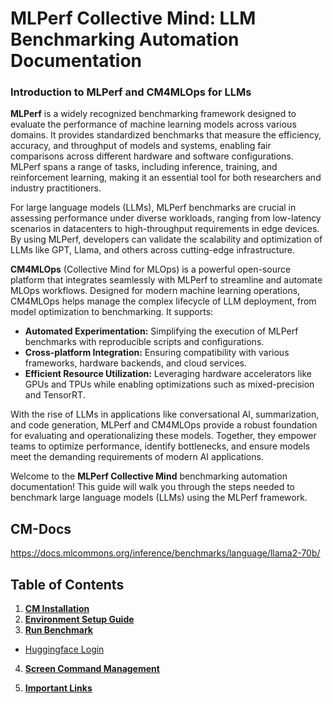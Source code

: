 # MLPerf Collective Mind: LLM Benchmarking Automation Documentation

### **Introduction to MLPerf and CM4MLOps for LLMs**

**MLPerf** is a widely recognized benchmarking framework designed to evaluate the performance of machine learning models across various domains. It provides standardized benchmarks that measure the efficiency, accuracy, and throughput of models and systems, enabling fair comparisons across different hardware and software configurations. MLPerf spans a range of tasks, including inference, training, and reinforcement learning, making it an essential tool for both researchers and industry practitioners.

For large language models (LLMs), MLPerf benchmarks are crucial in assessing performance under diverse workloads, ranging from low-latency scenarios in datacenters to high-throughput requirements in edge devices. By using MLPerf, developers can validate the scalability and optimization of LLMs like GPT, Llama, and others across cutting-edge infrastructure.

**CM4MLOps** (Collective Mind for MLOps) is a powerful open-source platform that integrates seamlessly with MLPerf to streamline and automate MLOps workflows. Designed for modern machine learning operations, CM4MLOps helps manage the complex lifecycle of LLM deployment, from model optimization to benchmarking. It supports:

- **Automated Experimentation:** Simplifying the execution of MLPerf benchmarks with reproducible scripts and configurations.
- **Cross-platform Integration:** Ensuring compatibility with various frameworks, hardware backends, and cloud services.
- **Efficient Resource Utilization:** Leveraging hardware accelerators like GPUs and TPUs while enabling optimizations such as mixed-precision and TensorRT.

With the rise of LLMs in applications like conversational AI, summarization, and code generation, MLPerf and CM4MLOps provide a robust foundation for evaluating and operationalizing these models. Together, they empower teams to optimize performance, identify bottlenecks, and ensure models meet the demanding requirements of modern AI applications.

Welcome to the **MLPerf Collective Mind** benchmarking automation documentation! This guide will walk you through the steps needed to benchmark large language models (LLMs) using the MLPerf framework.

## CM-Docs
https://docs.mlcommons.org/inference/benchmarks/language/llama2-70b/

## Table of Contents
1. **[CM Installation](https://github.com/KrArunT/CM-Docs/wiki/CM-Installation)** 
2. **[Environment Setup Guide](https://github.com/KrArunT/CM-Docs/wiki/Getting-started#environment-setup)**   
3. **[Run Benchmark](https://github.com/KrArunT/CM-Docs/wiki/Getting-started#run-benchmark)** 
  - [Huggingface Login](https://github.com/KrArunT/CM-Docs/wiki/Getting-started#hugging-face-login)

4. **[Screen Command Management](https://github.com/KrArunT/CM-Docs/wiki/Getting-started#screen-management)**   

5. **[Important Links](https://github.com/KrArunT/CM-Docs/wiki#important-links)**   
